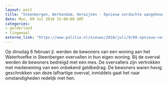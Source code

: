 ```yaml
---
layout: post
title: "Steenbergen, Werkendam, Herwijnen - Opnieuw verdachte aangehouden voor woningoverval Steenbergen"
date: Mon, 09 Jul 2018 15:08:00 GMT
categories: 
- gelderland 
- lingewaal 
externe_link: "https://www.politie.nl/nieuws/2018/juli/9/08-opnieuw-verdachte-aangehouden-voor-woningoverval-steenbergen.html"
---
```


Op dinsdag 6 februari jl. werden de bewoners van een woning aan het Waterhoefke in Steenbergen overvallen in hun eigen woning. Bij de overval werden de bewoners bedreigd met een mes. De overvallers zijn vertrokken met medeneming van een onbekend geldbedrag. De bewoners waren hevig geschrokken van deze lafhartige overval, inmiddels gaat het naar omstandigheden redelijk met hen.
